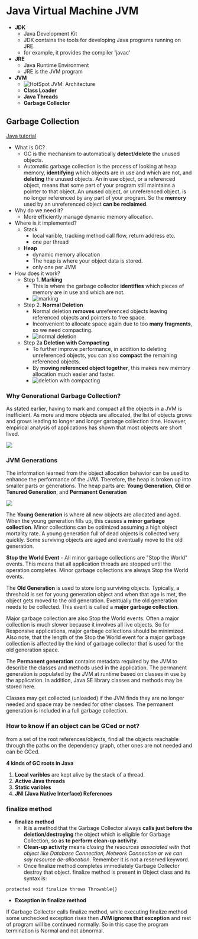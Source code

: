 <extoc></extoc>

# Java Virtual Machine JVM

- **JDK** 
    - Java Development Kit
    - JDK contains the tools for developing Java programs running on JRE.
    - for example, it provides the compiler 'javac'
- **JRE** 
    - Java Runtime Environment
    - JRE is the JVM program
- **JVM**
    - ![HotSpot JVM: Architecture](http://www.oracle.com/webfolder/technetwork/tutorials/obe/java/gc01/images/gcslides/Slide1.png)
    - **Class Loader**
    - **Java Threads**
    - **Garbage Collector**

## Garbage Collection

[Java tutorial](http://www.oracle.com/webfolder/technetwork/tutorials/obe/java/gc01/index.html)

- What is GC?
    - GC is the mechanism to automatically **detect**/**delete** the unused objects.
    - Automatic garbage collection is the process of looking at heap memory, **identifying** which objects are in use and which are not, and **deleting** the unused objects. An in use object, or a referenced object, means that some part of your program still maintains a pointer to that object. An unused object, or unreferenced object, is no longer referenced by any part of your program. So the **memory** used by an unreferenced object **can be reclaimed**.
- Why do we need it?
    - More efficiently manage dynamic memory allocation.
- Where is it implemented?
    - Stack
        - local varible, tracking method call flow, return address etc. 
        - one per thread
    - **Heap** 
        - dynamic memory allocation 
        - The heap is where your object data is stored.
        - only one per JVM
- How does it work?
    - Step 1. **Marking**
        - This is where the garbage collector **identifies** which pieces of memory are in use and which are not.
        - ![marking](http://www.oracle.com/webfolder/technetwork/tutorials/obe/java/gc01/images/gcslides/Slide3.png)
    - Step 2. **Normal Deletion**
        - Normal deletion **removes** unreferenced objects leaving referenced objects and pointers to free space.
        - Inconvenient to allocate space again due to too **many fragments**, so we need compacting.
        - ![normal deletion](http://www.oracle.com/webfolder/technetwork/tutorials/obe/java/gc01/images/gcslides/Slide1b.png)
    - Step 2a **Deletion with Compacting**
        - To further improve performance, in addition to deleting unreferenced objects, you can also **compact** the remaining referenced objects. 
        - By **moving referenced object together**, this makes new memory allocation much easier and faster.
        - ![deletion with compacting](http://www.oracle.com/webfolder/technetwork/tutorials/obe/java/gc01/images/gcslides/Slide4.png)

### Why Generational Garbage Collection?

As stated earlier, having to mark and compact all the objects in a JVM is inefficient. As more and more objects are allocated, the list of objects grows and grows leading to longer and longer garbage collection time. However, empirical analysis of applications has shown that most objects are short lived.

![](http://www.oracle.com/webfolder/technetwork/tutorials/obe/java/gc01/images/ObjectLifetime.gif)

### JVM Generations

The information learned from the object allocation behavior can be used to enhance the performance of the JVM. Therefore, the heap is broken up into smaller parts or generations. The heap parts are: **Young Generation**, **Old or Tenured Generation**, and **Permanent Generation**

![](http://www.oracle.com/webfolder/technetwork/tutorials/obe/java/gc01/images/gcslides/Slide5.png)

The **Young Generation** is where all new objects are allocated and aged. When the young generation fills up, this causes a **minor garbage collection**. Minor collections can be optimized assuming a high object mortality rate. A young generation full of dead objects is collected very quickly. Some surviving objects are aged and eventually move to the old generation.

**Stop the World Event** - All minor garbage collections are "Stop the World" events. This means that all application threads are stopped until the operation completes. Minor garbage collections are always Stop the World events.

The **Old Generation** is used to store long surviving objects. Typically, a threshold is set for young generation object and when that age is met, the object gets moved to the old generation. Eventually the old generation needs to be collected. This event is called a **major garbage collection**.

Major garbage collection are also Stop the World events. Often a major collection is much slower because it involves all live objects. So for Responsive applications, major garbage collections should be minimized. Also note, that the length of the Stop the World event for a major garbage collection is affected by the kind of garbage collector that is used for the old generation space.

The **Permanent generation** contains metadata required by the JVM to describe the classes and methods used in the application. The permanent generation is populated by the JVM at runtime based on classes in use by the application. In addition, Java SE library classes and methods may be stored here.

Classes may get collected (unloaded) if the JVM finds they are no longer needed and space may be needed for other classes. The permanent generation is included in a full garbage collection.

### How to know if an object can be GCed or not?

from a set of the root references/objects, find all the objects reachable through the paths on the dependency graph, other ones are not needed and can be GCed.

**4 kinds of GC roots in Java**

1. **Local varibles** are kept alive by the stack of a thread.
2. **Active Java threads**
3. **Static varibles**
4. **JNI (Java Native Interface) References**

### finalize method

- **finalize method**
    - It is a method that the Garbage Collector always **calls just before the deletion/destroying** the object which is eligible for Garbage Collection, so as **to perform clean-up activity**. 
    - **Clean-up activity** means _closing the resources associated with that object like Database Connection, Network Connection or we can say resource de-allocation_. Remember it is not a reserved keyword.
    - Once finalize method completes immediately Garbage Collector destroy that object. finalize method is present in Object class and its syntax is:

```protected void finalize throws Throwable{}```

- **Exception in finalize method**

If Garbage Collector calls finalize method, while executing finalize method some unchecked exception rises then **JVM ignores that exception** and rest of program will be continued normally. So in this case the program termination is Normal and not abnormal.

